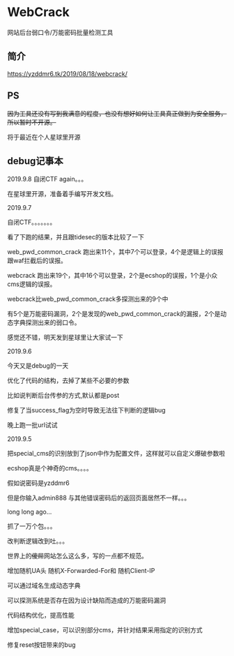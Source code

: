 # WebCrack
网站后台弱口令/万能密码批量检测工具

## 简介

https://yzddmr6.tk/2019/08/18/webcrack/


## PS

~~因为工具还没有写到我满意的程度，也没有想好如何让工具真正做到为安全服务，所以暂时不开源。~~

将于最近在个人星球里开源

## debug记事本


2019.9.8
自闭CTF again。。。

在星球里开源，准备着手编写开发文档。

2019.9.7

自闭CTF。。。。。。。

看了下跑的结果，并且跟tidesec的版本比较了一下

web_pwd_common_crack 跑出来11个，其中7个可以登录，4个是逻辑上的误报跟waf拦截后的误报。

webcrack 跑出来19个，其中16个可以登录，2个是ecshop的误报，1个是小众cms逻辑的误报。

webcrack比web_pwd_common_crack多探测出来的9个中

有5个是万能密码漏洞，2个是发现的web_pwd_common_crack的漏报，2个是动态字典探测出来的弱口令。

感觉还不错，明天发到星球里让大家试一下

2019.9.6

今天又是debug的一天

优化了代码的结构，去掉了某些不必要的参数

比如说判断后台传参的方式,默认都是post

修复了当success_flag为空时导致无法往下判断的逻辑bug

晚上跑一批url试试

2019.9.5

把special_cms的识别放到了json中作为配置文件，这样就可以自定义爆破参数啦

ecshop真是个神奇的cms。。。。

假如说密码是yzddmr6

但是你输入admin888 与其他错误密码后的返回页面居然不一样。。。


long long ago...

抓了一万个包。。。

改判断逻辑改到吐。。。

世界上的~~傻屌~~网站怎么这么多，写的一点都不规范。

增加随机UA头 随机X-Forwarded-For和 随机Client-IP

可以通过域名生成动态字典

可以探测系统是否存在因为设计缺陷而造成的万能密码漏洞

代码结构优化，提高性能

增加special_case，可以识别部分cms，并针对结果采用指定的识别方式

修复reset按钮带来的bug
